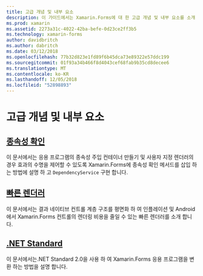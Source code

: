 ```yaml
---
title: 고급 개념 및 내부 요소
description: 이 가이드에서는 Xamarin.Forms에 대 한 고급 개념 및 내부 요소를 소개 합니다. 현재 빠른 렌더러 및.NET Standard에 대 한 문서를 포함합니다.
ms.prod: xamarin
ms.assetid: 2273a31c-4022-42ba-befe-0d23ce2ff3b5
ms.technology: xamarin-forms
author: davidbritch
ms.author: dabritch
ms.date: 03/12/2018
ms.openlocfilehash: 77b32d823e1fd89f6b45dca73e89322e57ddc199
ms.sourcegitcommit: 01f93a34b466f8d4043cef68fab9b35cd8decee6
ms.translationtype: MT
ms.contentlocale: ko-KR
ms.lasthandoff: 12/05/2018
ms.locfileid: "52898893"
---
```

# <a name="advanced-concepts--internals"></a>고급 개념 및 내부 요소

## <a name="dependency-resolutiondependency-resolutionmd"></a>[종속성 확인](dependency-resolution.md)

이 문서에서는 응용 프로그램의 종속성 주입 컨테이너 만들기 및 사용자 지정 렌더러의 경우 효과의 수명을 제어할 수 있도록 Xamarin.Forms에 종속성 확인 메서드를 삽입 하는 방법에 설명 하 고 `DependencyService` 구현 합니다.

## <a name="fast-renderersfast-renderersmd"></a>[빠른 렌더러](fast-renderers.md)

이 문서에서는 결과 네이티브 컨트롤 계층 구조를 평면화 하 여 인플레이션 및 Android에서 Xamarin.Forms 컨트롤의 렌더링 비용을 줄일 수 있는 빠른 렌더러를 소개 합니다.

## <a name="net-standardnet-standardmd"></a>[.NET Standard](net-standard.md)

이 문서에서는.NET Standard 2.0을 사용 하 여 Xamarin.Forms 응용 프로그램을 변환 하는 방법을 설명 합니다.
